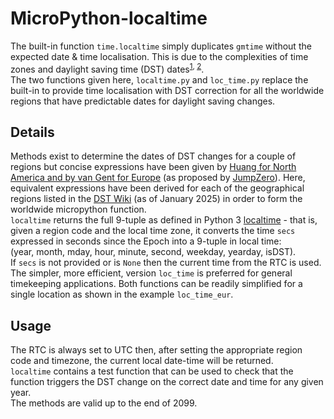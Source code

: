 # MicroPython-localtime
The built-in function `time.localtime` simply duplicates `gmtime` without the expected date & time localisation. This is due to the complexities of time zones and daylight saving time (DST) dates<sup>[1](https://github.com/orgs/micropython/discussions/12378), [2](https://forums.raspberrypi.com/viewtopic.php?t=337259&sid=dc6f7a405e66ee699aa182ff7b802eaf)</sup>.  
The two functions given here, `localtime.py` and `loc_time.py` replace the built-in to provide time localisation with DST correction for all the worldwide regions that have predictable dates for daylight saving changes.
## Details
Methods exist to determine the dates of DST changes for a couple of regions but concise expressions have been given by [Huang for North America and by van Gent for Europe](https://www.webexhibits.org/daylightsaving/i.html) (as proposed by [JumpZero](https://forum.micropython.org/viewtopic.php?f=2&t=4034)). Here, equivalent expressions have been derived for each of the geographical regions listed in the [DST Wiki](https://en.wikipedia.org/wiki/Daylight_saving_time_by_country) (as of January 2025) in order to form the worldwide micropython function.  
`localtime` returns the full 9-tuple as defined in Python 3 [localtime](https://docs.python.org/3/library/time.html) - that is, given a region code and the local time zone, it converts the time `secs` expressed in seconds since the Epoch into a 9-tuple in local time:  
(year, month, mday, hour, minute, second, weekday, yearday, isDST).  
If `secs` is not provided or is `None` then the current time from the RTC is used.  
The simpler, more efficient, version `loc_time` is preferred for general timekeeping applications.
Both functions can be readily simplified for a single location as shown in the example `loc_time_eur`.
## Usage
The RTC is always set to UTC then, after setting the appropriate region code and timezone, the current local date-time will be returned.  
`localtime` contains a test function that can be used to check that the function triggers the DST change on the correct date and time for any given year.  
The methods are valid up to the end of 2099.
